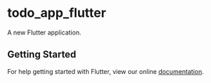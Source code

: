 # todo_app_flutter

A new Flutter application.

## Getting Started

For help getting started with Flutter, view our online
[documentation](https://flutter.io/).
